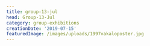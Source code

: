 ```yaml
---
title: group-13-jul
head: Group-13-Jul
category: group-exhibitions
creationDate: '2019-07-15'
featuredImage: /images/uploads/1997vakaloposter.jpg
---
```


